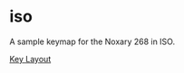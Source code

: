 # iso

A sample keymap for the Noxary 268 in ISO.

[Key Layout](http://www.keyboard-layout-editor.com/##@@=Esc&=!%0A1&=%22%0A2&=/&pound/;%0A3&=$%0A4&=%25%0A5&=%5E%0A6&=/&%0A7&=*%0A8&=(%0A9&=)%0A0&=/_%0A-&=+%0A/=&_w:2;&=Backspace&=~%0A%60;&@_w:1.5;&=Tab&=Q&=W&=E&=R&=T&=Y&=U&=I&=O&=P&=%7B%0A%5B&=%7D%0A%5D&_x:0.25&w:1.25&h:2&w2:1.5&h2:1&x2:-0.25;&=Enter&=Delete;&@_w:1.75;&=Caps%20Lock&=A&=S&=D&=F&=G&=H&=J&=K&=L&=/:%0A/;&=/@%0A%27&=~%0A#&_x:1.25;&=PgUp;&@_w:1.25;&=Shift&=%7C%0A%5C&=Z&=X&=C&=V&=B&=N&=M&=%3C%0A,&=%3E%0A.&=?%0A//&_w:1.75;&=Shift&=%E2%86%91&=PgDn;&@_w:1.25;&=Ctrl&_w:1.25;&=GUI&_w:1.25;&=Alt&_a:7&w:6.25;&=&_a:4&w:1.25;&=Alt&_w:1.25;&=Fn&_x:0.5;&=%E2%86%90&=%E2%86%93&=%E2%86%92)
